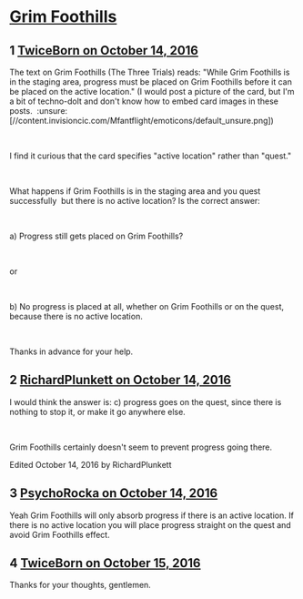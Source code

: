 # [Grim Foothills](https://community.fantasyflightgames.com/topic/232326-grim-foothills/)

## 1 [TwiceBorn on October 14, 2016](https://community.fantasyflightgames.com/topic/232326-grim-foothills/?do=findComment&comment=2456079)

The text on Grim Foothills (The Three Trials) reads: "While Grim Foothills is in the staging area, progress must be placed on Grim Foothills before it can be placed on the active location." (I would post a picture of the card, but I'm a bit of techno-dolt and don't know how to embed card images in these posts.  :unsure: [//content.invisioncic.com/Mfantflight/emoticons/default_unsure.png])

 

I find it curious that the card specifies "active location" rather than "quest."

 

What happens if Grim Foothills is in the staging area and you quest successfully  but there is no active location? Is the correct answer:

 

a) Progress still gets placed on Grim Foothills?

 

or

 

b) No progress is placed at all, whether on Grim Foothills or on the quest, because there is no active location.

 

Thanks in advance for your help.

## 2 [RichardPlunkett on October 14, 2016](https://community.fantasyflightgames.com/topic/232326-grim-foothills/?do=findComment&comment=2456116)

I would think the answer is: c) progress goes on the quest, since there is nothing to stop it, or make it go anywhere else.

 

Grim Foothills certainly doesn't seem to prevent progress going there.

Edited October 14, 2016 by RichardPlunkett

## 3 [PsychoRocka on October 14, 2016](https://community.fantasyflightgames.com/topic/232326-grim-foothills/?do=findComment&comment=2456192)

Yeah Grim Foothills will only absorb progress if there is an active location. If there is no active location you will place progress straight on the quest and avoid Grim Foothills effect.

## 4 [TwiceBorn on October 15, 2016](https://community.fantasyflightgames.com/topic/232326-grim-foothills/?do=findComment&comment=2458175)

Thanks for your thoughts, gentlemen.

